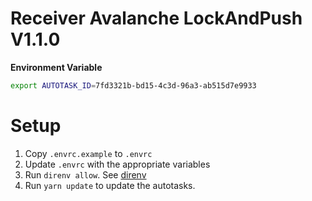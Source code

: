 # Receiver Avalanche LockAndPush V1.1.0

**Environment Variable** 
```.sh 
export AUTOTASK_ID=7fd3321b-bd15-4c3d-96a3-ab515d7e9933
```

# Setup

1. Copy `.envrc.example` to `.envrc`
2. Update `.envrc` with the appropriate variables
3. Run `direnv allow`.  See [direnv](https://direnv.net)
4. Run `yarn update` to update the autotasks.
